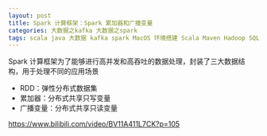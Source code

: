 ```yaml
---
layout: post
title: Spark 计算框架：Spark 累加器和广播变量
categories: 大数据之kafka 大数据之spark
tags: scala java 大数据 kafka spark MacOS 环境搭建 Scala Maven Hadoop SQL 算子 数据分析 groupBy filter distinct coalesce shuffle 数据倾斜 分区 分组 聚合 关系型数据库 行动算子 转换算子 Driver Executor 闭包 序列化 血缘 依赖 宽依赖 窄依赖 阶段 持久化 checkpoint 检查点 累加器 广播变量
---
```


Spark 计算框架为了能够进行高并发和高吞吐的数据处理，封装了三大数据结构，用于处理不同的应用场景

* RDD：弹性分布式数据集
* 累加器：分布式共享只写变量
* 广播变量：分布式共享只读变量

https://www.bilibili.com/video/BV11A411L7CK?p=105